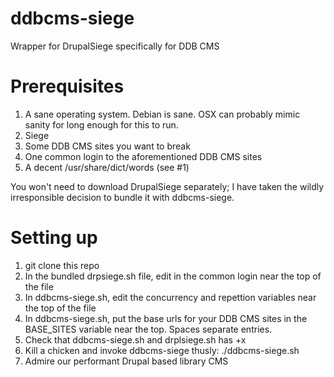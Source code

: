ddbcms-siege
============

Wrapper for DrupalSiege specifically for DDB CMS

Prerequisites
===========

1. A sane operating system. Debian is sane. OSX can probably mimic sanity for long enough for this to run.
2. Siege
3. Some DDB CMS sites you want to break
4. One common login to the aforementioned DDB CMS sites
5. A decent /usr/share/dict/words (see #1)

You won't need to download DrupalSiege separately; I have taken the wildly irresponsible decision to bundle it with ddbcms-siege.

Setting up
========

1. git clone this repo
2. In the bundled drpsiege.sh file, edit in the common login near the top of the file
3. In ddbcms-siege.sh, edit the concurrency and repettion variables near the top of the file
4. In ddbcms-siege.sh, put the base urls for your DDB CMS sites in the BASE_SITES variable near the top. Spaces separate entries.
5. Check that ddbcms-siege.sh and drplsiege.sh has +x
6. Kill a chicken and invoke ddbcms-siege thusly: ./ddbcms-siege.sh
7. Admire our performant Drupal based library CMS
